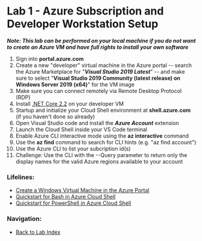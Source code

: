 # Lab 1 - Azure Subscription and Developer Workstation Setup

***Note: This lab can be performed on your local machine if you do not want to create an Azure VM and have full rights to install your own software***

1. Sign into **portal.azure.com**
2. Create a new "developer" virtual machine in the Azure portal -- search the Azure Marketplace for "***Visual Studio 2019 Latest***" -- and make sure to select "**Visual Studio 2019 Community (latest release) on Windows Server 2019 (x64)**" for the VM image
3. Make sure you can connect remotely via Remote Desktop Protocol (RDP)
4. Install [.NET Core 2.2](https://dotnet.microsoft.com/download/thank-you/dotnet-sdk-2.2.402-windows-x64-installer) on your developer VM
5. Startup and initialize your Cloud Shell environment at **shell.azure.com** (if you haven't done so already)
5. Open Visual Studio code and install the ***Azure Account*** extension
6. Launch the Cloud Shell inside your VS Code terminal
7. Enable Azure CLI interactive mode using the **az interactive** command
8. Use the **az find** command to search for CLI hints (e.g. "az find account")
9. Use the Azure CLI to list your subcription id(s)
10. Challenge: Use the CLI with the --Query parameter to return only the display names for the valid Azure regions available to your account

### Lifelines:

* [Create a Windows Virtual Machine in the Azure Portal](https://docs.microsoft.com/en-us/azure/virtual-machines/windows/quick-create-portal)
* [Quickstart for Bash in Azure Cloud Shell](https://docs.microsoft.com/en-us/azure/cloud-shell/quickstart)
* [Quickstart for PowerShell in Azure Cloud Shell](https://docs.microsoft.com/en-us/azure/cloud-shell/quickstart-powershell)

### Navigation:

* [Back to Lab Index](https://github.com/mikepfeiffer/az-dev-workshop)
